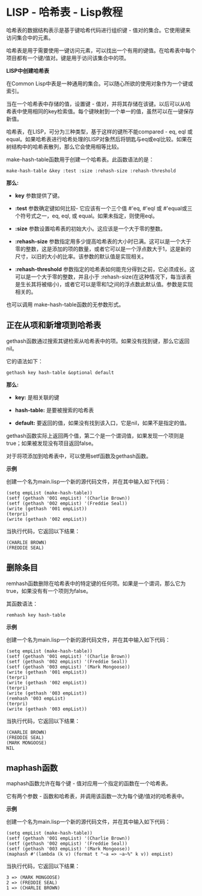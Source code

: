 # LISP - 哈希表 - Lisp教程

哈希表的数据结构表示是基于键哈希代码进行组织键 - 值对的集合。它使用键来访问集合中的元素。

哈希表是用于需要使用一键访问元素，可以找出一个有用的键值。在哈希表中每个项目都有一个键/值对。键是用于访问该集合中的项。

**LISP中创建哈希表**

在Common Lisp中表是一种通用的集合。可以随心所欲的使用对象作为一个键或索引。

当在一个哈希表中存储的值，设置键 - 值对，并将其存储在该键。以后可以从哈希表中使用相同的key检索值。每个键映射到一个单一的值，虽然可以在一键保存新值。

哈希表，在LISP，可分为三种类型，基于这样的键所不能compared - eq, eql 或 equal。如果哈希表进行哈希处理的LISP对象然后将钥匙与eq或eql比较。如果在树结构中的哈希表散列，那么它会使用相等比较。

make-hash-table函数用于创建一个哈希表。此函数语法的是：

```
make-hash-table &key :test :size :rehash-size :rehash-threshold
```

**那么:**

*   **key** 参数提供了键。

*   **:test** 参数确定键如何比较- 它应该有一个三个值 #'eq, #'eql 或 #'equal或三个符号式之一，eq, eql, 或 equal。如果未指定，则使用eql。

*   **:size** 参数设置哈希表的初始大小。这应该是一个大于零的整数。

*   **:rehash-size** 参数指定用多少提高哈希表的大小时已满。这可以是一个大于零的整数，这是添加的项的数量，或者它可以是一个浮点数大于1，这是新的尺寸，以旧的大小的比率。该参数的默认值是实现相关。

*   **:rehash-threshold** 参数指定的哈希表如何能充分得到之前，它必须成长。这可以是一个大于零的整数，并且小于 :rehash-size(在这种情况下，每当该表是生长其将被缩小)，或者它可以是零和1之间的浮点数此默认值。参数是实现相关的。

也可以调用 make-hash-table函数的无参数形式。

## 正在从项和新增项到哈希表

gethash函数通过搜索其键检索从哈希表中的项。如果没有找到键，那么它返回nil。

它的语法如下：

```
gethash key hash-table &optional default
```

**那么:**

*   **key:** 是相关联的键

*   **hash-table:** 是要被搜索的哈希表

*   **default:** 要返回的值，如果没有找到该入口，它是nil，如果不是指定的值。

gethash函数实际上返回两个值，第二个是一个谓词值，如果发现一个项则是true；如果被发现没有项目返回false。

对于将项添加到哈希表中，可以使用setf函数及gethash函数。

**示例**

创建一个名为main.lisp一个新的源代码文件，并在其中输入如下代码：

```
(setq empList (make-hash-table)) 
(setf (gethash '001 empList) '(Charlie Brown))
(setf (gethash '002 empList) '(Freddie Seal)) 
(write (gethash '001 empList)) 
(terpri)
(write (gethash '002 empList))  
```

当执行代码，它返回以下结果：

```
(CHARLIE BROWN)
(FREDDIE SEAL)
```

## 删除条目

remhash函数删除在哈希表中的特定键的任何项。如果是一个谓词，那么它为true，如果没有有一个项则为false。

其函数语法：

```
remhash key hash-table
```

**示例**

创建一个名为main.lisp一个新的源代码文件，并在其中输入如下代码：

```
(setq empList (make-hash-table)) 
(setf (gethash '001 empList) '(Charlie Brown))
(setf (gethash '002 empList) '(Freddie Seal)) 
(setf (gethash '003 empList) '(Mark Mongoose)) 
(write (gethash '001 empList)) 
(terpri)
(write (gethash '002 empList)) 
(terpri)
(write (gethash '003 empList))  
(remhash '003 empList)
(terpri)
(write (gethash '003 empList))  

```

当执行代码，它返回以下结果：

```
(CHARLIE BROWN)
(FREDDIE SEAL)
(MARK MONGOOSE)
NIL
```

## maphash函数

maphash函数允许在每个键 - 值对应用一个指定的函数在一个哈希表。

它有两个参数 - 函数和哈希表，并调用该函数一次为每个键/值对的哈希表中。

**示例**

创建一个名为main.lisp一个新的源代码文件，并在其中输入如下代码：

```
(setq empList (make-hash-table)) 
(setf (gethash '001 empList) '(Charlie Brown))
(setf (gethash '002 empList) '(Freddie Seal)) 
(setf (gethash '003 empList) '(Mark Mongoose)) 
(maphash #'(lambda (k v) (format t "~a => ~a~%" k v)) empList)
```

当执行代码，它返回以下结果：

```
3 => (MARK MONGOOSE)
2 => (FREDDIE SEAL)
1 => (CHARLIE BROWN)
```

 